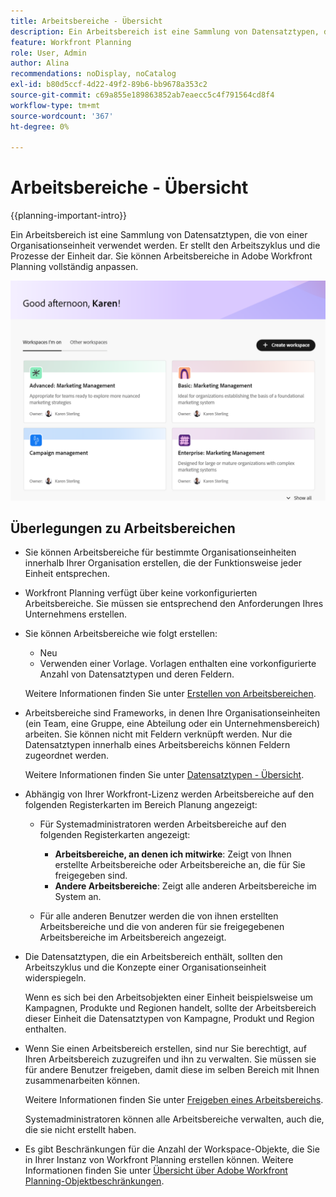 ```yaml
---
title: Arbeitsbereiche - Übersicht
description: Ein Arbeitsbereich ist eine Sammlung von Datensatztypen, die von einem Team verwendet werden und den Arbeitszyklus des Teams darstellen. Sie können Arbeitsbereiche in Adobe Workfront Planning vollständig an die Workflows Ihrer Organisationseinheiten anpassen.
feature: Workfront Planning
role: User, Admin
author: Alina
recommendations: noDisplay, noCatalog
exl-id: b80d5ccf-4d22-49f2-89b6-bb9678a353c2
source-git-commit: c69a855e189863852ab7eaecc5c4f791564cd8f4
workflow-type: tm+mt
source-wordcount: '367'
ht-degree: 0%

---
```


# Arbeitsbereiche - Übersicht

{{planning-important-intro}}

Ein Arbeitsbereich ist eine Sammlung von Datensatztypen, die von einer Organisationseinheit verwendet werden. Er stellt den Arbeitszyklus und die Prozesse der Einheit dar. Sie können Arbeitsbereiche in Adobe Workfront Planning vollständig anpassen.


![](assets/workspaces-landing-page-admin-account.png)

## Überlegungen zu Arbeitsbereichen

* Sie können Arbeitsbereiche für bestimmte Organisationseinheiten innerhalb Ihrer Organisation erstellen, die der Funktionsweise jeder Einheit entsprechen.
* Workfront Planning verfügt über keine vorkonfigurierten Arbeitsbereiche. Sie müssen sie entsprechend den Anforderungen Ihres Unternehmens erstellen.
* Sie können Arbeitsbereiche wie folgt erstellen:

   * Neu
   * Verwenden einer Vorlage. Vorlagen enthalten eine vorkonfigurierte Anzahl von Datensatztypen und deren Feldern.

  Weitere Informationen finden Sie unter [Erstellen von Arbeitsbereichen](/help/quicksilver/planning/architecture/create-workspaces.md).
* Arbeitsbereiche sind Frameworks, in denen Ihre Organisationseinheiten (ein Team, eine Gruppe, eine Abteilung oder ein Unternehmensbereich) arbeiten. Sie können nicht mit Feldern verknüpft werden. Nur die Datensatztypen innerhalb eines Arbeitsbereichs können Feldern zugeordnet werden.

  Weitere Informationen finden Sie unter [Datensatztypen - Übersicht](/help/quicksilver/planning/architecture/overview-of-record-types.md).
* Abhängig von Ihrer Workfront-Lizenz werden Arbeitsbereiche auf den folgenden Registerkarten im Bereich Planung angezeigt:

   * Für Systemadministratoren werden Arbeitsbereiche auf den folgenden Registerkarten angezeigt:

      * **Arbeitsbereiche, an denen ich mitwirke**: Zeigt von Ihnen erstellte Arbeitsbereiche oder Arbeitsbereiche an, die für Sie freigegeben sind.
      * **Andere Arbeitsbereiche**: Zeigt alle anderen Arbeitsbereiche im System an.

   * Für alle anderen Benutzer werden die von ihnen erstellten Arbeitsbereiche und die von anderen für sie freigegebenen Arbeitsbereiche im Arbeitsbereich angezeigt.

* Die Datensatztypen, die ein Arbeitsbereich enthält, sollten den Arbeitszyklus und die Konzepte einer Organisationseinheit widerspiegeln.

  Wenn es sich bei den Arbeitsobjekten einer Einheit beispielsweise um Kampagnen, Produkte und Regionen handelt, sollte der Arbeitsbereich dieser Einheit die Datensatztypen von Kampagne, Produkt und Region enthalten.
* Wenn Sie einen Arbeitsbereich erstellen, sind nur Sie berechtigt, auf Ihren Arbeitsbereich zuzugreifen und ihn zu verwalten. Sie müssen sie für andere Benutzer freigeben, damit diese im selben Bereich mit Ihnen zusammenarbeiten können.

  Weitere Informationen finden Sie unter [Freigeben eines Arbeitsbereichs](/help/quicksilver/planning/access/share-workspaces.md).

  Systemadministratoren können alle Arbeitsbereiche verwalten, auch die, die sie nicht erstellt haben.

<!--make this live with the GA: * There is no limit for how many workspaces you can create in your environment. However, we recommend not to have too many workspaces, as they could become hard to manage and your workflows might be too fragmented.-->

* Es gibt Beschränkungen für die Anzahl der Workspace-Objekte, die Sie in Ihrer Instanz von Workfront Planning erstellen können. Weitere Informationen finden Sie unter [Übersicht über Adobe Workfront Planning-Objektbeschränkungen](/help/quicksilver/planning/general/limitations-overview.md).
